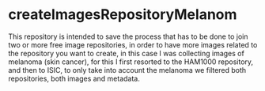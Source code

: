 # createImagesRepositoryMelanom
This repository is intended to save the process that has to be done to join two or more free image repositories, in order to have more images related to the repository you want to create, in this case I was collecting images of melanoma (skin cancer), for this I first resorted to the HAM1000 repository, and then to ISIC, to only take into account the melanoma we filtered both repositories, both images and metadata.
